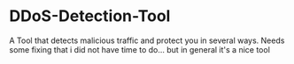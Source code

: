 # DDoS-Detection-Tool
A Tool that detects malicious traffic and protect you in several ways.
Needs some fixing that i did not have time to do...
but in general it's a nice tool
